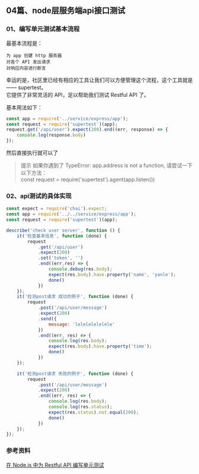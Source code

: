## 04篇、node层服务端api接口测试

### <div id="class04-01">01、编写单元测试基本流程</div>
最基本流程是：
```
为 app 创建 http 服务器
对各个 API 发出请求
对响应内容进行断言
```
幸运的是，社区里已经有相应的工具让我们可以方便管理这个流程，这个工具就是 —— supertest。                  
它提供了非常灵活的 API，足以帮助我们测试 Restful API 了。                   

基本用法如下：
```javascript
const app = require('../service/express/app');
const request = require('supertest')(app);
request.get('/api/user').expect(200).end((err, response) => {
    console.log(response.body)
});
```
然后直接执行就可以了

> 提示
如果你遇到了 TypeError: app.address is not a function, 请尝试一下以下方法：             
const request = require('supertest').agent(app.listen())




### <div id="">02、api测试的具体实现</div>
```javascript
const expect = require('chai').expect;
const app = require('../../service/express/app');
const request = require('supertest')(app);

describe('check user server', function () {
    it('检查基本信息', function (done) {
        request
            .get('/api/user')
            .expect(200)
            .set('token', '')
            .end((err,res) => {
                console.debug(res.body);
                expect(res.body).have.property('name', 'yanle');
                done()
            })
    });
    it('检测post请求 成功的例子', function (done) {
        request
            .post('/api/user/message')
            .expect(200)
            .send({
                message: 'lelelelelelele'
            })
            .end((err, res) => {
                console.log(res.body);
                expect(res.body).have.property('time');
                done()
            })
    });

    it('检测post请求 失败的例子', function (done) {
        request
            .post('/api/user/message')
            .expect(200)
            .end((err, res) => {
                console.log(res.body);
                console.log(res.status);
                expect(res.status).not.equal(200);
                done()
            })
    });
});
```





### 参考资料
[在 Node.js 中为 Restful API 编写单元测试](http://scarletsky.github.io/2016/10/05/write-unit-tests-for-restful-api-in-nodejs/)